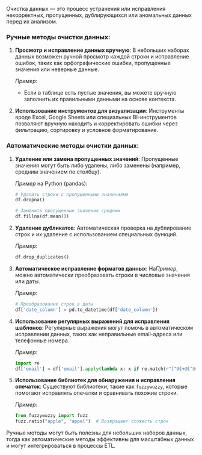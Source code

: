 Очистка данных — это процесс устранения или исправления некорректных, пропущенных, дублирующихся или аномальных данных перед их анализом.

### Ручные методы очистки данных:
1. **Просмотр и исправление данных вручную**:
   В небольших наборах данных возможен ручной просмотр каждой строки и исправление ошибок, таких как орфографические ошибки, пропущенные значения или неверные данные.
   
   *Пример*: 
   - Если в таблице есть пустые значения, вы можете вручную заполнить их правильными данными на основе контекста.
   
2. **Использование инструментов для визуализации**:
   Инструменты вроде Excel, Google Sheets или специальных BI-инструментов позволяют вручную находить и корректировать ошибки через фильтрацию, сортировку и условное форматирование.

### Автоматические методы очистки данных:
1. **Удаление или замена пропущенных значений**:
   Пропущенные значения могут быть либо удалены, либо заменены (например, средним значением по столбцу).

   *Пример* на Python (pandas):
   ```python
   # Удалить строки с пропущенными значениями
   df.dropna()

   # Заменить пропущенные значения средним
   df.fillna(df.mean())
   ```

2. **Удаление дубликатов**:
   Автоматическая проверка на дублирование строк и их удаление с использованием специальных функций.

   *Пример*:
   ```python
   df.drop_duplicates()
   ```

3. **Автоматическое исправление форматов данных**:
   На*Пример*, можно автоматически преобразовать строки в числовые значения или даты.

   *Пример*:
   ```python
   # Преобразование строк в даты
   df['date_column'] = pd.to_datetime(df['date_column'])
   ```

4. **Использование регулярных выражений для исправления шаблонов**:
   Регулярные выражения могут помочь в автоматическом исправлении данных, таких как неправильные email-адреса или телефонные номера.

   *Пример*:
   ```python
   import re
   df['email'] = df['email'].apply(lambda x: x if re.match(r"[^@]+@[^@]+\.[^@]+", x) else None)
   ```

5. **Использование библиотек для обнаружения и исправления опечаток**:
   Существуют библиотеки, такие как `fuzzywuzzy`, которые помогают исправлять опечатки и сравнивать похожие строки.

   *Пример*:
   ```python
   from fuzzywuzzy import fuzz
   fuzz.ratio("apple", "appel")  # Возвращает схожесть строк
   ```

Ручные методы могут быть полезны для небольших наборов данных, тогда как автоматические методы эффективны для масштабных данных и могут интегрироваться в процессы ETL.